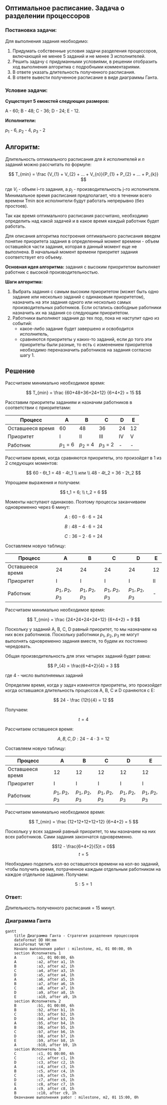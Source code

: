 ## Оптимальное расписание. Задача о разделении процессоров

### Постановка задачи:
Для выполнения задания необходимо: 
1. Придумать собственные условия задачи разделения процессоров, включающей не менее 5 заданий и не менее 3 исполнителей.
2. Решить задачу с придуманными условиями, в решении отобразить ход выполнения алгоритма с подробными комментариями.
3. В ответе указать длительность полученного расписания.
4. В ответе вывести полученное расписание в виде диаграммы Ганта.

### Условие задачи:

**Существует 5 емокстей следующих размеров:**

A - 60; B - 48; C - 36; D - 24; E - 12. 

**Исполнители:**

$p_1$ - 6, $p_2$ - 4, $p_3$ - 2

## Алгоритм:
Длительность оптимального расписания для *k* исполнителей и *n* заданий можно рассчитать по формуле:

$$
T_{min} = \frac {V_{1} + V_{2} + ... + V_{n}}{P_{1} + P_{2} + ... + P_{k}}
$$

где $V_i$ - объем i-го задания, а $p_j$ - производительность j-го исполнителя. Минимальное время расписания предполагает, что в течении всего времени Tmin все исполнители будут работать непрерывно (без простоев).

Так как время оптимального расписания рассчитано, необходимо определить над какой задачей и в какое время каждый работник будет работать.

Для описания алгоритма построения оптимального расписания введем понятие приоритета задания в определенный момент времени - объем оставшейся части задания, которая в данный момент еще не выполнена. В начальный момент времени приоритет задания соответствует его объему.

**Основная идея алгоритма:** задания с высоким приоритетом выполняет работник с высокой производительностью.

**Шаги алгоритма:**

1. Выбрать задания с самым высоким приоритетом (может быть одно задание или несколько заданий с одинаковым приоритетом), назначить на эти задания одного или несколько самых производительных работников. Если остались свободные работники назначить их на задания со следующим приоритетом.
2. Работники выполняют задания до тех пор, пока не наступит одно из событий:
     - какое-либо задание будет завершено и освободится исполнитель,
     - сравняются приоритеты у каких-то заданий, если до того эти приоритеты были разные, то есть с изменением приоритетов необходимо переназначить работников на задания согласно шагу 1.

## Решение

Рассчитаем минимально необходимое время:

$$
T_{min} = \frac {60+48+36+24+12} {6+4+2} = 15
$$

Расставим приоритеты заданиям и назначим работников в соответствии с приоритетами:

| Процесс          | A     | B     | C     | D     | E     |
| ---------------- | ----- | ----- | ----- | ----- | ----- |
| Оставшееся время | 60    | 48    | 36    | 24    | 12    |
| Приоритет        | I     | II    | III   | IV    | V     |
| Работник         | $p_1$ = 6|$p_2$ = 4| $p_3$ = 2|   -   | -     |

Рассчитаем время, когда сравняются приоритеты, это произойдет в 1 из 2 следующих моментов:

$$ 60 - 6t_1 = 48 - 4t_1 \\
или \\
48 - 4t_2 = 36 - 2t_2
$$

Упрощаем выражения и получаем:

$$
t_1 = 6;  \\
t_2 = 6
$$

Моменты наступают одинаково. Поэтому процессы заканчиваем одновременно через 6 минут:

$$A: 60 - 6 \cdot 6 = 24 $$

$$ B: 48 - 4 \cdot 6 = 24 $$

$$C: 36 - 2 \cdot 6 = 24$$

Составляем новую таблицу:

| Процесс          | A      | B      | C      | D     | E     |
| ---------------- | -----  | -----  | -----  | ----- | ----- |
| Оставшееся время | 24     | 24     | 24     | 24    | 12    |
| Приоритет        |  I     |  I     |  I     |  I    |  II   |
| Работник         |$p_1$, $p_2$, $p_3$|$p_1$, $p_2$, $p_3$|$p_1$, $p_2$, $p_3$|$p_1$, $p_2$, $p_3$|   -   |

Рассчитаем минимально необходимое время:

$$
T_{min} = \frac {24+24+24+24+12} {6+4+2} = 9
$$

Поскольку у заданий A, B, C, D равный приоритет, то мы назначаем на них всех работников. Поскольку работники $p_1$, $p_2$, $p_3$ не могут выполнять одновременно задания вместе, то будем их постоянно чередовать.

Общая производительность для этих четырех заданий будет равна:

$$
P_{4} = \frac{6+4+2}{4} = 3
$$

где 4 - число выполняемых заданий

Определим время, когда у задач изменятся приоритеты, это произойдет когда оставшаяся длительность процессов А, В, С и D сраняются с E:

$$
24 - \frac {12t}{4}  = 12
$$

Получаем:

$$
t = 4
$$

Рассчитаем оставшееся время:

$$
A, B, C, D : 24 - 4 \cdot 3 = 12
$$

Составляем новую таблицу:

| Процесс          | A      | B      | C      | D      | E      |
| ---------------- | -----  | -----  | -----  | -----  | ------ |
| Оставшееся время | 12     | 12     | 12     | 12     | 12     |
| Приоритет        |  I     |  I     |  I     |  I     |  I     |
| Работник         |$p_1$, $p_2$, $p_3$|$p_1$, $p_2$, $p_3$|$p_1$, $p_2$, $p_3$|$p_1$, $p_2$, $p_3$|$p_1$, $p_2$, $p_3$|

Рассчитаем минимально необходимое время:

$$
T_{min} = \frac {12+12+12+12+12} {6+4+2} = 5
$$

Поскольку у всех заданий равный приоритет, то мы назначаем на них всех работников. Сами задания закончатся одновременно.

$$12 - \frac{6+4+2}{5}t = 0$$
$$t = 5$$

Необходимо поделить кол-во оставшегося времени на кол-во заданий, чтобы получить время, потраченное каждым отдельным работником на каждое отдельное задание. Получаем:

$$
5 : 5 = 1
$$

### Ответ:
Длительность полученного расписания = 15 минут.


### Диаграмма Ганта 

```mermaid
gantt
    title Диаграмма Ганта - Стратегия разделения процессоров
    dateFormat DD HH:mm    
    axisFormat %H:%M
    Начало выполнения работ : milestone, m1, 01 00:00, 0h
    section Исполнитель 1
    A         :a1, 01 00:00, 6h
    A         :a2, after a1, 1h
    B         :a3, after a2, 1h
    C         :a4, after a3, 1h
    D         :a5, after a4, 1h
    A         :a6, after a5, 1h
    B         :a7, after a6, 1h
    C         :a8, after a7, 1h
    D         :a9, after a8, 1h
    E         :a10, after a9, 1h
    section Исполнитель 2
    B         :b1, 01 00:00, 6h
    B         :b2, after b1, 1h
    C         :b3, after b2, 1h
    D         :b4, after b3, 1h
    A         :b5, after b4, 1h
    B         :b6, after b5, 1h
    C         :b7, after b6, 1h
    D         :b8, after b7, 1h
    E         :b9, after b8, 1h
    A         :b10, after b9, 1h
    section Исполнитель 3
    C         :c1, 01 00:00, 6h
    C         :c2, after c1, 1h
    D         :c3, after c2, 1h
    A         :c4, after c3, 1h
    B         :c5, after c4, 1h
    C         :c6, after c5, 1h
    D         :c7, after c6, 1h
    E         :c8, after c7, 1h
    A         :c9, after c8, 1h
    B         :c10, after c9, 1h
    Окончание выполнения работ : milestone, m2, 01 15:00, 0h
```
